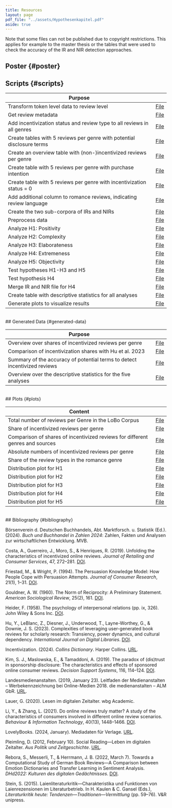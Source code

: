 ```yaml
---
title: Resources
layout: page
pdf_file: "../assets/Hypothesenkapitel.pdf"
aside: true
---
```


Note that some files can not be published due to copyright restrictions. This applies for example to the master thesis or the tables that were used to check the accuracy of the IR and NIR detection approaches.

## Poster {#poster}

<object data="../assets/MA_Poster.pdf" width="744" height="800" type='application/pdf'></object>

## Scripts {#scripts}

| Purpose |  |
| --- | --- |
| Transform token level data to review level | [File](../Resources/Scripts/createReviewLevelCSV_allGenres.py) | 
| Get review metadata | [File](../Resources/Scripts/getMetadata.py) | 
| Add incentivization status and review type to all reviews in all genres | [File](../Resources/Scripts/addColumns_allGenres.py) | 
| Create tables with 5 reviews per genre with potential disclosure terms |  [File](../Resources/Scripts/detectIRs.py) | 
| Create an overview table with (non-)incentivized reviews per genre | [File](../Resources/Scripts/summarizeIncentivizationStatus_allGenres.py) | 
| Create table with 5 reviews per genre with purchase intention | [File](../Resources/Scripts/detectNIRs_approach1DepMatch.py) | 
| Create table with 5 reviews per genre with incentivization status = 0 | [File](../Resources/Scripts/detectNIRs_approach2.py) | 
| Add additional column to romance reviews, indicating review language | [File](../Resources/Scripts/addColumn_Language_romance.py) |
| Create the two sub-corpora of IRs and NIRs |  [File](../Resources/Scripts/filterData_romance.py) | 
| Preprocess data | [File](../Resources/Scripts/preprocessData.py) | 
| Analyze H1: Positivity |  [File](../Resources/Scripts/analyzeH1Positivity.py) |
| Analyze H2: Complexity | [File](../Resources/Scripts/analyzeH2Complexity.py) |
| Analyze H3: Elaborateness |  [File](../Resources/Scripts/analyzeH3Elaborateness.py) |
| Analyze H4: Extremeness |  [File](../Resources/Scripts/analyzeH4Extremeness.py) |
| Analyze H5: Objectivity |  [File](../Resources/Scripts/analyzeH5Objectivity.py) |
| Test hypotheses H1-H3 and H5 |  [File](../Resources/Scripts/testHypotheses.py) |
| Test hypothesis H4 |  [File](../Resources/Scripts/testH4Extremeness.py) |
| Merge IR and NIR file for H4 | [File](../Resources/Scripts/mergeIRandNIR.py) |
| Create table with descriptive statistics for all analyses | [File](../Resources/Scripts/createDescriptiveOverview_romance.py) |
| Generate plots to visualize results |  [File](../Resources/Scripts/createPlots.py) |

<br>
## Generated Data {#generated-data}

| Purpose |   |
| --- | --- |
| Overview over shares of incentivized reviews per genre | [File](../Resources/Other/genre_overview_incentivization.xlsx) | 
| Comparison of incentivization shares with Hu et al. 2023 | [File](../Resources/Other/incentivization_comparison_Hu.xlsx) | 
| Summary of the accuracy of potential terms to detect incentivized reviews |  [File](../Resources/Other/IR_detection_summary.xlsx) | 
| Overview over the descriptive statistics for the five analyses | [File](../Resources/Other/descriptiveOverview_romance.csv) | 

<br>
## Plots {#plots}

| Content |  |
| --- | --- |
| Total number of reviews per Genre in the LoBo Corpus | [File](../Resources/Plots/total_reviews_per_genre_BAR.png) | 
| Share of incentivized reviews per genre |  [File](../Resources/Plots/reviews_IR_shares_ALL.png) | 
| Comparison of shares of incentivized reviews for different genres and sources |  [File](../Resources/Plots/hu_IR_comparison.png) |
| Absolute numbers of incentivized reviews per genre |  [File](../Resources/Plots/reviews_IRs_absolute_per_genre_BAR.png) | 
| Share of the review types in the romance genre |  [File](../Resources/Plots/review_type_shares_romance.png) |
| Distribution plot for H1 | [File](../Resources/Plots/H1_Distribution_AAP.png) |
| Distribution plot for H2 | [File](../Resources/Plots/H2_Distribution_AverageWordLength.png) |
| Distribution plot for H3 |  [File](../Resources/Plots/H3_Distribution_AverageReviewLength.png) |
| Distribution plot for H4 |  [File](../Resources/Plots/H4_Distribution_StarRatings.png) |
| Distribution plot for H5 |  [File](../Resources/Plots/H5_Distribution_ShareEmotionalWords.png) |

<br>
## Bibliography {#bibliography}

Börsenverein d. Deutschen Buchhandels, Abt. Marktforsch. u. Statistik (Ed.). (2024). _Buch und Buchhandel in Zahlen 2024_: Zahlen, Fakten und Analysen zur wirtschaftlichen Entwicklung. MVB.

Costa, A., Guerreiro, J., Moro, S., & Henriques, R. (2019). Unfolding the characteristics of incentivized online reviews. _Journal of Retailing and Consumer Services_, 47, 272–281. [DOI](https://doi.org/10.1016/j.jretconser.2018.12.006).

Friestad, M., & Wright, P. (1994). The Persuasion Knowledge Model: How People Cope with Persuasion Attempts. _Journal of Consumer Research_, 21(1), 1–31. [DOI](https://doi.org/10.1086/209380).

Gouldner, A. W. (1960). The Norm of Reciprocity: A Preliminary Statement. _American Sociological Review_, 25(2), 161. [DOI](https://doi.org/10.2307/2092623).

Heider, F. (1958). The psychology of interpersonal relations (pp. ix, 326). John Wiley & Sons Inc. [DOI](https://doi.org/10.1037/10628-000).

Hu, Y., LeBlanc, Z., Diesner, J., Underwood, T., Layne-Worthey, G., & Downie, J. S. (2023). Complexities of leveraging user-generated book reviews for scholarly research: Transiency, power dynamics, and cultural dependency. _International Journal on Digital Libraries_. [DOI](https://doi.org/10.1007/s00799-023-00376-z).

Incentivization. (2024). _Collins Dictionary_. Harper Collins. [URL](https://www.collinsdictionary.com/de/worterbuch/englisch/).

Kim, S. J., Maslowska, E., & Tamaddoni, A. (2019). The paradox of (dis)trust in sponsorship disclosure: The characteristics and effects of sponsored online consumer reviews. _Decision Support Systems_, 116, 114–124. [DOI](https://doi.org/10.1016/j.dss.2018.10.014).

Landesmedienanstalten. (2019, January 23). Leitfaden der Medienanstalten – Werbekennzeichnung bei Online-Medien 2018. die medienanstalten – ALM GbR. [URL](https://web.archive.org/web/20190123123317/https://www.die-medienanstalten.de/fileadmin/user_upload/Rechtsgrundlagen/Richtlinien_Leitfaeden/Leitfaden_Medienanstalten_Werbekennzeichnung_Social_Media.pdf).

Lauer, G. (2020). Lesen im digitalen Zeitalter. wbg Academic.

Li, Y., & Zhang, L. (2021). Do online reviews truly matter? A study of the characteristics of consumers involved in different online review scenarios. _Behaviour & Information Technology_, 40(13), 1448–1466. [DOI](https://doi.org/10.1080/0144929X.2020.1759691).

LovelyBooks. (2024, January). Mediadaten für Verlage. [URL](https://s3-eu-west-1.amazonaws.com/media.lovelybooks.de/LovelyBooks-Mediadaten-Verlage-24-01.pdf).

Pleimling, D. (2012, February 10). Social Reading—Leben im digitalen Zeitalter. _Aus Politik und Zeitgeschichte_. [URL](https://www.bpb.de/shop/zeitschriften/apuz/145378/social-reading-lesen-im-digitalen-zeitalter/).

Rebora, S., Messerli, T., & Herrmann, J. B. (2022, March 7). Towards a Computational Study of German Book Reviews—A Comparison between Emotion Dictionaries and Transfer Learning in Sentiment Analysis. _DHd2022: Kulturen des digitalen Gedächtnisses_. [DOI](https://doi.org/10.5281/ZENODO.6328141).

Stein, S. (2015). Laienliteraturkritik—Charakteristika und Funktionen von Laienrezensionen im Literaturbetrieb. In H. Kaulen & C. Gansel (Eds.), _Literaturkritik heute: Tendenzen—Traditionen—Vermittlung_ (pp. 59–76). V&R unipress.
